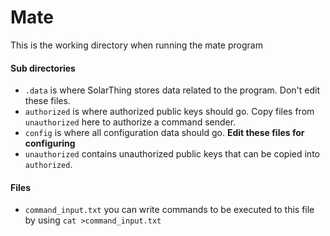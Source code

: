 # Mate
This is the working directory when running the mate program
#### Sub directories
* `.data` is where SolarThing stores data related to the program. Don't edit these files.
* `authorized` is where authorized public keys should go. Copy files from `unauthorized` here to authorize a command sender.
* `config` is where all configuration data should go. **Edit these files for configuring**
* `unauthorized` contains unauthorized public keys that can be copied into `authorized`.

#### Files
* `command_input.txt` you can write commands to be executed to this file by using `cat >command_input.txt`
